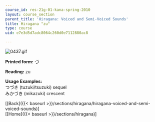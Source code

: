 ```yaml
---
course_id: res-21g-01-kana-spring-2010
layout: course_section
parent_title: 'Hiragana: Voiced and Semi-Voiced Sounds'
title: Hiragana "zu"
type: course
uid: e7e3d5d7adc8064c260d0e7112880ac8

---
```


![0437.gif](/coursemedia/res-21g-01-kana-spring-2010/fb05cf9b5d5d68fa1b8d9fd12062baba_0437.gif)

**Printed form:** づ

**Reading:** zu

**Usage Examples:**  
つづき (tuzuki/tsuzuki) sequel  
みかづき (mikazuki) crescent

  
\[[Back]({{< baseurl >}}/sections/hiragana/hiragana-voiced-and-semi-voiced-sounds)\]  
\[[Home]({{< baseurl >}}/sections/hiragana)\]